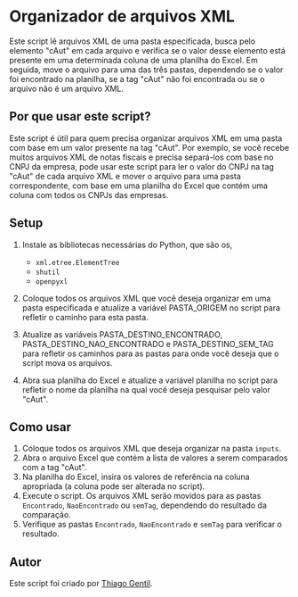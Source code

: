 # Organizador de arquivos XML

Este script lê arquivos XML de uma pasta especificada, busca pelo elemento "cAut" em cada arquivo e verifica se o valor desse elemento está presente em uma determinada coluna de uma planilha do Excel. Em seguida, move o arquivo para uma das três pastas, dependendo se o valor foi encontrado na planilha, se a tag "cAut" não foi encontrada ou se o arquivo não é um arquivo XML.

## Por que usar este script?

Este script é útil para quem precisa organizar arquivos XML em uma pasta com base em um valor presente na tag "cAut". Por exemplo, se você recebe muitos arquivos XML de notas fiscais e precisa separá-los com base no CNPJ da empresa, pode usar este script para ler o valor do CNPJ na tag "cAut" de cada arquivo XML e mover o arquivo para uma pasta correspondente, com base em uma planilha do Excel que contém uma coluna com todos os CNPJs das empresas.

## Setup


1. Instale as bibliotecas necessárias do Python, que são os, 
    - `xml.etree.ElementTree` 
    - `shutil`
    - `openpyxl`

2. Coloque todos os arquivos XML que você deseja organizar em uma pasta especificada e atualize a variável PASTA_ORIGEM no script para refletir o caminho para esta pasta.

3. Atualize as variáveis PASTA_DESTINO_ENCONTRADO, PASTA_DESTINO_NAO_ENCONTRADO e PASTA_DESTINO_SEM_TAG para refletir os caminhos para as pastas para onde você deseja que o script mova os arquivos.

4. Abra sua planilha do Excel e atualize a variável planilha no script para refletir o nome da planilha na qual você deseja pesquisar pelo valor "cAut".

## Como usar

1. Coloque todos os arquivos XML que deseja organizar na pasta `inputs`.
2. Abra o arquivo Excel que contém a lista de valores a serem comparados com a tag "cAut".
3. Na planilha do Excel, insira os valores de referência na coluna apropriada (a coluna pode ser alterada no script).
4. Execute o script. Os arquivos XML serão movidos para as pastas `Encontrado`, `NaoEncontrado` ou `semTag`, dependendo do resultado da comparação.
5. Verifique as pastas `Encontrado`, `NaoEncontrado` e `semTag` para verificar o resultado.

## Autor

Este script foi criado por [Thiago Gentil](https://github.com/Tgentil).

